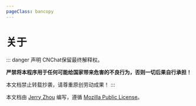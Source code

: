 ```yaml
---
pageClass: bancopy
---
```

<script setup>
import { VPTeamMembers } from 'vitepress/theme'

const members = [
  {
    avatar: 'https://cdn.jerryz.com.cn/gh/YangguangZhou/CNChat-Docs@main/docs/public/avatar.jpg',
    name: 'Jerry Zhou',
    title: 'Creator',
    links: [
      { icon: 'github', link: 'https://github.com/YangguangZhou' },
      { 
        icon: { 
            svg: '<svg t="1679664028332" class="icon" viewBox="0 0 1024 1024" version="1.1" xmlns="http://www.w3.org/2000/svg" p-id="1215" width="200" height="200"><path d="M679.424 746.861714l84.004571-395.995428c7.424-34.852571-12.580571-48.566857-35.437714-40.009143l-493.714286 190.281143c-33.718857 13.129143-33.133714 32-5.705142 40.557714l126.281142 39.424 293.156572-184.576c13.714286-9.142857 26.294857-3.986286 16.018286 5.156571l-237.129143 214.272-9.142857 130.304c13.129143 0 18.870857-5.705143 25.709714-12.580571l61.696-59.428571 128 94.281142c23.442286 13.129143 40.009143 6.290286 46.299428-21.723428zM1024 512c0 282.843429-229.156571 512-512 512S0 794.843429 0 512 229.156571 0 512 0s512 229.156571 512 512z" fill="" p-id="1216"></path></svg>'
        }, 
        link: 'https://t.me/jerryzyg' 
      },
      { 
        icon: { 
            svg: '<svg t="1713014179837" class="icon" viewBox="0 0 1024 1024" version="1.1" xmlns="http://www.w3.org/2000/svg" p-id="1278" width="200" height="200"><path d="M512 0C229.2736 0 0 229.2736 0 512c0 282.7264 229.2736 512 512 512 282.7264 0 512-229.2736 512-512C1024 229.2736 794.7264 0 512 0zM823.0912 521.3184 761.344 521.3184l0 227.6352c0 16.4864-0.6144 29.7984-23.3472 29.7984L587.1616 778.752l0-228.352L436.8384 550.4l0 228.352L293.0688 778.752c-29.696 0-30.4128-13.4144-30.4128-29.7984L262.656 521.3184 200.9088 521.3184c-22.1184 0-27.7504-12.8-12.4928-28.5696l296.1408-296.448c15.1552-15.7696 39.936-15.7696 54.9888 0l296.1408 296.448C850.8416 508.5184 845.1072 521.3184 823.0912 521.3184z" p-id="1279"></path></svg>'
        }, 
        link: 'https://jerryz.com.cn/' 
      },
    ]
  },
]
</script>
# 关于

::: danger 声明
CNChat保留最终解释权。

**严禁将本程序用于任何可能给国家带来危害的不良行为，否则一切后果自行承担！**

本文档禁止转载抄袭，请尊重原创劳动成果！
:::

本文档由 [Jerry Zhou](https://jerryz.com.cn) 编写，遵循 [Mozilla Public License](https://www.mozilla.org/en-US/MPL/)。

<VPTeamMembers size="small" :members="members" />